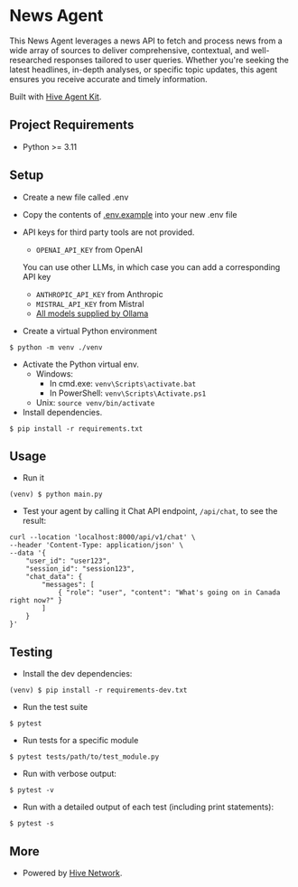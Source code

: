 # News Agent
This News Agent leverages a news API to fetch and process news from a wide array of sources to deliver comprehensive, contextual, and well-researched responses tailored to user queries. 
Whether you're seeking the latest headlines, in-depth analyses, or specific topic updates, this agent ensures you receive accurate and timely information.

Built with [Hive Agent Kit](https://github.com/hivenetwork-ai/hive-agent-py).


## Project Requirements
- Python >= 3.11

## Setup
- Create a new file called .env
- Copy the contents of [.env.example](.env.example) into your new .env file
- API keys for third party tools are not provided.
  - `OPENAI_API_KEY` from OpenAI
  
  You can use other LLMs, in which case you can add a corresponding API key
  - `ANTHROPIC_API_KEY` from Anthropic
  - `MISTRAL_API_KEY` from Mistral 
  - [All models supplied by Ollama](https://ollama.com/library)
- Create a virtual Python environment
```
$ python -m venv ./venv
```
- Activate the Python virtual env.
  - Windows:
    - In cmd.exe: `venv\Scripts\activate.bat`
    - In PowerShell: `venv\Scripts\Activate.ps1`
  - Unix: `source venv/bin/activate`
- Install dependencies.
```
$ pip install -r requirements.txt
```

## Usage
- Run it
```
(venv) $ python main.py
```
- Test your agent by calling it Chat API endpoint, `/api/chat`, to see the result:

```
curl --location 'localhost:8000/api/v1/chat' \
--header 'Content-Type: application/json' \
--data '{
    "user_id": "user123",
    "session_id": "session123",
    "chat_data": {
        "messages": [
            { "role": "user", "content": "What's going on in Canada right now?" }
        ]
    }
}'
```

## Testing
- Install the dev dependencies:
```
(venv) $ pip install -r requirements-dev.txt
```
- Run the test suite
```
$ pytest
```
- Run tests for a specific module
```
$ pytest tests/path/to/test_module.py
```
- Run with verbose output:
```
$ pytest -v
```
- Run with a detailed output of each test (including print statements):
```
$ pytest -s
```

## More
- Powered by [Hive Network](https://hivenetwork.ai).
